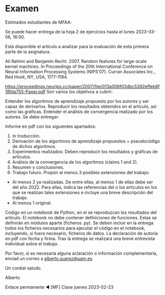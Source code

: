 # Examen

Estimados estudiantes de MFAA:

Se puede hacer entrega de la hoja 2 de ejercicios hasta el lunes 2023-03-06, 16:00.

Está disponible el artículo a analizar para la evaluación de esta primera parte de la asignatura. 

Ali Rahimi and Benjamin Recht. 2007. Random features for large-scale kernel machines. In Proceedings of the 20th International Conference on Neural Information Processing Systems (NIPS'07). Curran Associates Inc., Red Hook, NY, USA, 1177–1184.

https://proceedings.neurips.cc/paper/2007/file/013a006f03dbc5392effeb8f18fda755-Paper.pdf
Son varios los objetivos a cubrir:

Entender los algoritmos de aprendizaje propuesto por los autores y ser capaz de derivarlos. 
Reproducir los resultados obtenidos en el artículo, así como las gráficas.
Entender el análisis de convergencia realizado por los autores. 
Se debe entregar:

Informe en pdf con los siguientes apartados:
1. In troducción.
2. Derivación de los algoritmos de aprendizaje propuestos + pseudocódigo de dichos algoritmos.
3. Experimentos realizados: Deben reproducir los resultados y gráficas de artículos.
4. Análisis de la convergencia de los algoritmos (claims 1 and 2).
5. Resumen y conclusiones.
6. Trabajo futuro. Propón al menos 3 posibles extensiones del trabajo:
- Al menos 2 ya realizadas. De entre ellas, al menos 1 de ellas debe ser del año 2022. Para ellas, indica las referencias del o los artículos en los que se realizan tales extensiones e incluye una breve descripción del trabajo.
- Al menos 1 original.

Código en un notebook de Python, en el se reproduzcan los resultados del artículo. El notebook no debe contener definiciones de funciones. Estas se definirán en módulos aparte (ficheros .py). Se deben incluir en la entrega todos los ficheros necesarios para ejecutar el código en el notebook, incluyendo, si fuera necesario, ficheros de datos. 
La declaración de autoría en pdf con fecha y firma.
Tras la entrega se realizará una breve entrevista individual sobre el trabajo.

Por favor, si es necesaria alguna aclaración o información complementaria, enviad un correo a alberto.suarez@uam.es. 

Un cordial saludo.

Alberto

Enlace permanente
◀︎ [MF] Clase jueves 2023-02-23
